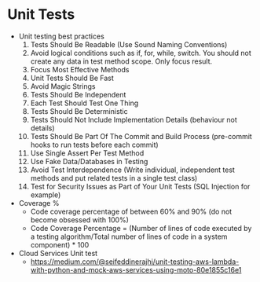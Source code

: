 # Unit Tests
- Unit testing best practices
    1. Tests Should Be Readable (Use Sound Naming Conventions)
    2. Avoid logical conditions such as if, for, while, switch. You should not create any data in test method scope. Only focus result.
    3. Focus Most Effective Methods
    4. Unit Tests Should Be Fast
    5. Avoid Magic Strings
    6. Tests Should Be Independent
    7. Each Test Should Test One Thing
    8. Tests Should Be Deterministic
    9. Tests Should Not Include Implementation Details (behaviour not details)
    10. Tests Should Be Part Of The Commit and Build Process (pre-commit hooks to run tests before each commit)
    11. Use Single Assert Per Test Method
    12. Use Fake Data/Databases in Testing
    13. Avoid Test Interdependence (Write individual, independent test methods and put related tests in a single test class)
    14. Test for Security Issues as Part of Your Unit Tests (SQL Injection for example)
- Coverage %
    - Code coverage percentage of between 60% and 90% (do not become obsessed with 100%)
    - Code Coverage Percentage = (Number of lines of code executed by a testing algorithm/Total number of lines of code in a system component) * 100
- Cloud Services Unit test
    - https://medium.com/@seifeddinerajhi/unit-testing-aws-lambda-with-python-and-mock-aws-services-using-moto-80e1855c16e1